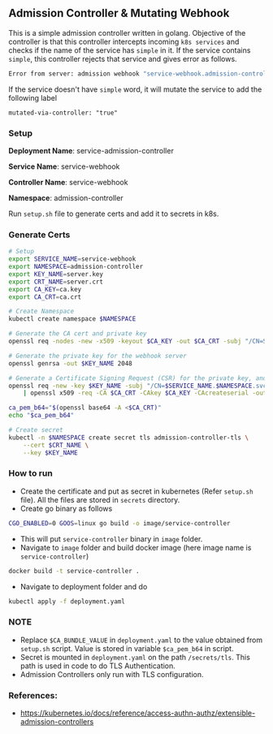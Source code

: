 ## Admission Controller & Mutating Webhook

This is a simple admission controller written in golang. Objective of the controller is that this controller intercepts incoming `k8s services` and checks if the name of the service has `simple` in it. 
If the service contains `simple`, this controller rejects that service and gives error as follows.

```bash
Error from server: admission webhook "service-webhook.admission-controller.svc" denied the request: service name should not contain 'simple' word
```

If the service doesn't have `simple` word, it will mutate the service to add the following label
 
```
mutated-via-controller: "true"
```

### Setup

**Deployment Name**: service-admission-controller

**Service Name**: service-webhook

**Controller Name**: service-webhook

**Namespace**: admission-controller

Run `setup.sh` file to generate certs and add it to secrets in k8s.

### Generate Certs

```bash
# Setup
export SERVICE_NAME=service-webhook
export NAMESPACE=admission-controller
export KEY_NAME=server.key
export CRT_NAME=server.crt
export CA_KEY=ca.key
export CA_CRT=ca.crt

# Create Namespace
kubectl create namespace $NAMESPACE

# Generate the CA cert and private key
openssl req -nodes -new -x509 -keyout $CA_KEY -out $CA_CRT -subj "/CN=Service Admission Controller CA"

# Generate the private key for the webhook server
openssl genrsa -out $KEY_NAME 2048

# Generate a Certificate Signing Request (CSR) for the private key, and sign it with the private key of the CA.
openssl req -new -key $KEY_NAME -subj "/CN=$SERVICE_NAME.$NAMESPACE.svc" \
    | openssl x509 -req -CA $CA_CRT -CAkey $CA_KEY -CAcreateserial -out $CRT_NAME

ca_pem_b64="$(openssl base64 -A <$CA_CRT)"
echo "$ca_pem_b64"

# Create secret
kubectl -n $NAMESPACE create secret tls admission-controller-tls \
    --cert $CRT_NAME \
    --key $KEY_NAME
```

### How to run

- Create the certificate and put as secret in kubernetes (Refer `setup.sh` file). All the files are stored in `secrets` directory.
- Create go binary as follows
 
```bash
CGO_ENABLED=0 GOOS=linux go build -o image/service-controller
```

- This will put `service-controller` binary in `image` folder.
- Navigate to `image` folder and build docker image (here image name is `service-controller`)

```bash
docker build -t service-controller .
```

- Navigate to deployment folder and do 

```bash
kubectl apply -f deployment.yaml
```

### NOTE

- Replace `$CA_BUNDLE_VALUE` in `deployment.yaml` to the value obtained from `setup.sh` script. Value is stored in variable `$ca_pem_b64` in script.
- Secret is mounted in `deployment.yaml` on the path `/secrets/tls`. This path is used in code to do TLS Authentication. 
- Admission Controllers only run with TLS configuration.

### References:
- https://kubernetes.io/docs/reference/access-authn-authz/extensible-admission-controllers
